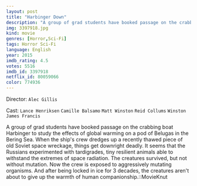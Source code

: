 ```yaml
---
layout: post
title: "Harbinger Down"
description: "A group of grad students have booked passage on the crabbing boat Harbinger to study the effects of global warming on a pod of Belugas in the Bering Sea. When the ship's crew dredges up a recently thawed piece of old Soviet space wreckage, things get downright deadly. It seems that the Russians experimented with tardigrades, tiny resilient animals able to withstand the extremes of space radiation. The creatures survived, b.."
img: 3397918.jpg
kind: movie
genres: [Horror,Sci-Fi]
tags: Horror Sci-Fi 
language: English
year: 2015
imdb_rating: 4.5
votes: 5516
imdb_id: 3397918
netflix_id: 80059066
color: 774936
---
```

Director: `Alec Gillis`  

Cast: `Lance Henriksen` `Camille Balsamo` `Matt Winston` `Reid Collums` `Winston James Francis` 

A group of grad students have booked passage on the crabbing boat Harbinger to study the effects of global warming on a pod of Belugas in the Bering Sea. When the ship's crew dredges up a recently thawed piece of old Soviet space wreckage, things get downright deadly. It seems that the Russians experimented with tardigrades, tiny resilient animals able to withstand the extremes of space radiation. The creatures survived, but not without mutation. Now the crew is exposed to aggressively mutating organisms. And after being locked in ice for 3 decades, the creatures aren't about to give up the warmth of human companionship.::MovieKnut